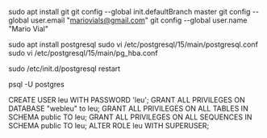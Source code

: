 
sudo apt install git
git config --global init.defaultBranch master
git config --global user.email "mariovials@gmail.com"
git config --global user.name "Mario Vial"


sudo apt install postgresql
sudo vi /etc/postgresql/15/main/postgresql.conf
sudo vi /etc/postgresql/15/main/pg_hba.conf

sudo /etc/init.d/postgresql restart

psql -U postgres

CREATE USER leu WITH PASSWORD 'leu';
GRANT ALL PRIVILEGES ON DATABASE "webleu" to leu;
GRANT ALL PRIVILEGES ON ALL TABLES IN SCHEMA public TO leu;
GRANT ALL PRIVILEGES ON ALL SEQUENCES IN SCHEMA public TO leu;
ALTER ROLE leu WITH SUPERUSER;
